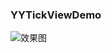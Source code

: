### YYTickViewDemo

![效果图](http://upload-images.jianshu.io/upload_images/6162968-d4c386d94b52dd01.gif?imageMogr2/auto-orient/strip)
